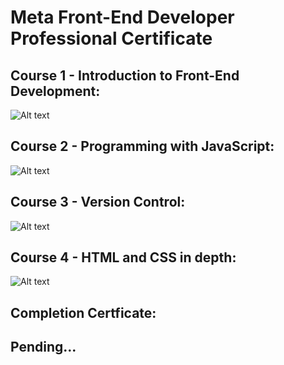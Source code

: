 # Meta Front-End Developer Professional Certificate

## Course 1 - Introduction to Front-End Development:
![Alt text](https://s3.amazonaws.com/coursera_assets/meta_images/generated/CERTIFICATE_LANDING_PAGE/CERTIFICATE_LANDING_PAGE~JMBM5FNSLENL/CERTIFICATE_LANDING_PAGE~JMBM5FNSLENL.jpeg "Course 1")

## Course 2 - Programming with JavaScript:
![Alt text](https://s3.amazonaws.com/coursera_assets/meta_images/generated/CERTIFICATE_LANDING_PAGE/CERTIFICATE_LANDING_PAGE~Q3JGHTMC2EW3/CERTIFICATE_LANDING_PAGE~Q3JGHTMC2EW3.jpeg "Course 2")

## Course 3 - Version Control:
![Alt text](https://s3.amazonaws.com/coursera_assets/meta_images/generated/CERTIFICATE_LANDING_PAGE/CERTIFICATE_LANDING_PAGE~SFXBR9UPLHXZ/CERTIFICATE_LANDING_PAGE~SFXBR9UPLHXZ.jpeg "Course 3")

## Course 4 - HTML and CSS in depth:
![Alt text](https://s3.amazonaws.com/coursera_assets/meta_images/generated/CERTIFICATE_LANDING_PAGE/CERTIFICATE_LANDING_PAGE~GRSY3YK4TBJ2/CERTIFICATE_LANDING_PAGE~GRSY3YK4TBJ2.jpeg "Course 4")


## Completion Certficate:
## Pending...